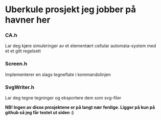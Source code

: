 <h1>Uberkule prosjekt jeg jobber på havner her</h1>

<h3>CA.h</h3>
<p>Lar deg kjøre simuleringer av et elementært cellular automata-system med et
		et gitt regelsett</p>
<h3>Screen.h</h3>
<p>Implementerer en slags tegneflate i kommandolinjen</p>
<h3>SvgWriter.h</h3>
<p>Lar deg tegne tegninger og eksportere dem som svg-filer</p>
<b>NB! Ingen av disse prosjektene er på langt nær ferdige. Ligger på kun
		på github så jeg får testet ut siden :)</b>